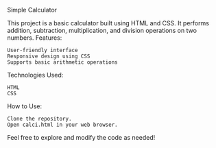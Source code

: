 Simple Calculator

This project is a basic calculator built using HTML and CSS. It performs addition, subtraction, multiplication, and division operations on two numbers.
Features:

    User-friendly interface
    Responsive design using CSS
    Supports basic arithmetic operations

Technologies Used:

    HTML
    CSS

How to Use:

    Clone the repository.
    Open calci.html in your web browser.

Feel free to explore and modify the code as needed!
